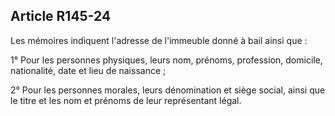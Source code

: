 Article R145-24
----
Les mémoires indiquent l'adresse de l'immeuble donné à bail ainsi que :

1° Pour les personnes physiques, leurs nom, prénoms, profession, domicile,
nationalité, date et lieu de naissance ;

2° Pour les personnes morales, leurs dénomination et siège social, ainsi que le
titre et les nom et prénoms de leur représentant légal.
